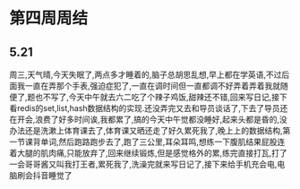 # 第四周周结

## 5.21
  周三,天气晴,今天失眠了,两点多才睡着的,脑子总胡思乱想,早上都在学英语,不过后面我一直在弄那个手表,强迫症犯了,一直在调时间但一直都调不好弄着弄着我就随便了,题也不写了,今天中午就去六二吃了个辣子鸡饭,甜辣还不错,回来写日记,接下看redis的set,list,hash数据结构的实现.还没弄完又去和导员谈话了,下去了导员还在开会,浪费了好多时间诶,我都累了,搞的今天中午觉都没睡好,起来头都是昏的,没办法还是洗漱上体育课去了,体育课又晒还走了好久累死我了,晚上上的数据结构,第一节课背单词,然后跑路跑步去了,跑了三公里,耳朵耳鸣,想练一下腹肌结果屁股连着大腿的肌肉痛,只能放弃了,回来继续锻炼,但是感觉格外的累,练完直接打瓦,打了一会哥哥酱又叫我打王者,累死我了,洗澡完就来写日记了,接下来给手机充会电,电脑刷会抖音睡觉了